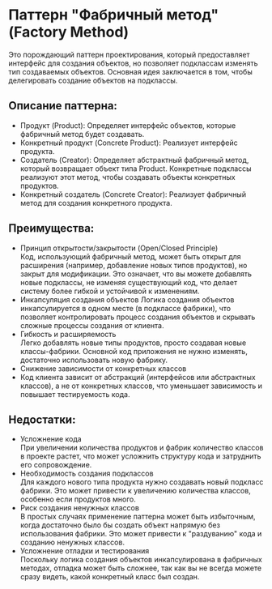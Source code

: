 # Паттерн "Фабричный метод" (Factory Method)
Это порождающий паттерн проектирования, который предоставляет интерфейс для создания объектов, 
но позволяет подклассам изменять тип создаваемых объектов. Основная идея заключается в том, 
чтобы делегировать создание объектов на подклассы.

## Описание паттерна:
* Продукт (Product): Определяет интерфейс объектов, которые фабричный метод будет создавать.
* Конкретный продукт (Concrete Product): Реализует интерфейс продукта.
* Создатель (Creator): Определяет абстрактный фабричный метод, который возвращает объект типа Product. Конкретные подклассы реализуют этот метод, чтобы создавать объекты конкретных продуктов.
* Конкретный создатель (Concrete Creator): Реализует фабричный метод для создания конкретного продукта.

## Преимущества:
* Принцип открытости/закрытости (Open/Closed Principle)  
Код, использующий фабричный метод, может быть открыт для расширения (например, добавление новых типов продуктов), но закрыт для модификации. 
Это означает, что вы можете добавлять новые подклассы, не изменяя существующий код, что делает систему более гибкой и устойчивой к изменениям.
* Инкапсуляция создания объектов 
Логика создания объектов инкапсулируется в одном месте (в подклассе фабрики), что позволяет контролировать процесс 
создания объектов и скрывать сложные процессы создания от клиента.
* Гибкость и расширяемость  
Легко добавлять новые типы продуктов, просто создавая новые классы-фабрики. Основной код приложения не нужно изменять, достаточно использовать новую фабрику.
* Снижение зависимости от конкретных классов  
* Код клиента зависит от абстракций (интерфейсов или абстрактных классов), а не от конкретных классов, что уменьшает зависимость и повышает тестируемость кода.

## Недостатки:
* Усложнение кода  
При увеличении количества продуктов и фабрик количество классов в проекте растет, что может усложнить структуру кода и затруднить его сопровождение.
* Необходимость создания подклассов  
Для каждого нового типа продукта нужно создавать новый подкласс фабрики. Это может привести к увеличению количества классов, особенно если продуктов много.
* Риск создания ненужных классов  
В простых случаях применение паттерна может быть избыточным, когда достаточно было бы создать объект напрямую без использования фабрики.
Это может привести к "раздуванию" кода и созданию ненужных классов.
* Усложнение отладки и тестирования  
Поскольку логика создания объектов инкапсулирована в фабричных методах, отладка может быть сложнее, так как вы не всегда
можете сразу видеть, какой конкретный класс был создан.